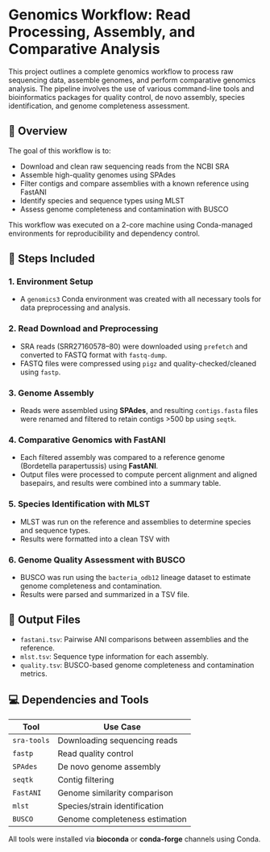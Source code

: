 # Genomics Workflow: Read Processing, Assembly, and Comparative Analysis

This project outlines a complete genomics workflow to process raw sequencing data, assemble genomes, and perform comparative genomics analysis. The pipeline involves the use of various command-line tools and bioinformatics packages for quality control, de novo assembly, species identification, and genome completeness assessment.

## 🧬 Overview

The goal of this workflow is to:
- Download and clean raw sequencing reads from the NCBI SRA
- Assemble high-quality genomes using SPAdes
- Filter contigs and compare assemblies with a known reference using FastANI
- Identify species and sequence types using MLST
- Assess genome completeness and contamination with BUSCO

This workflow was executed on a 2-core machine using Conda-managed environments for reproducibility and dependency control.

## 🔧 Steps Included

### 1. **Environment Setup**
- A `genomics3` Conda environment was created with all necessary tools for data preprocessing and analysis.

### 2. **Read Download and Preprocessing**
- SRA reads (SRR27160578–80) were downloaded using `prefetch` and converted to FASTQ format with `fastq-dump`.
- FASTQ files were compressed using `pigz` and quality-checked/cleaned using `fastp`.

### 3. **Genome Assembly**
- Reads were assembled using **SPAdes**, and resulting `contigs.fasta` files were renamed and filtered to retain contigs >500 bp using `seqtk`.

### 4. **Comparative Genomics with FastANI**
- Each filtered assembly was compared to a reference genome (Bordetella parapertussis) using **FastANI**.
- Output files were processed to compute percent alignment and aligned basepairs, and results were combined into a summary table.

### 5. **Species Identification with MLST**
- MLST was run on the reference and assemblies to determine species and sequence types.
- Results were formatted into a clean TSV with

### 6. **Genome Quality Assessment with BUSCO**
- BUSCO was run using the `bacteria_odb12` lineage dataset to estimate genome completeness and contamination.
- Results were parsed and summarized in a TSV file.

## 📂 Output Files

- `fastani.tsv`: Pairwise ANI comparisons between assemblies and the reference.
- `mlst.tsv`: Sequence type information for each assembly.
- `quality.tsv`: BUSCO-based genome completeness and contamination metrics.

## 💻 Dependencies and Tools

| Tool        | Use Case                          |
|-------------|-----------------------------------|
| `sra-tools` | Downloading sequencing reads      |
| `fastp`     | Read quality control              |
| `SPAdes`    | De novo genome assembly           |
| `seqtk`     | Contig filtering                  |
| `FastANI`   | Genome similarity comparison      |
| `mlst`      | Species/strain identification     |
| `BUSCO`     | Genome completeness estimation    |

All tools were installed via **bioconda** or **conda-forge** channels using Conda.
